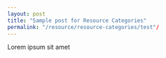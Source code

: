 ```yaml
---
layout: post
title: "Sample post for Resource Categories"
permalink: "/resource/resource-categories/test"/
---
```

Lorem ipsum sit amet
